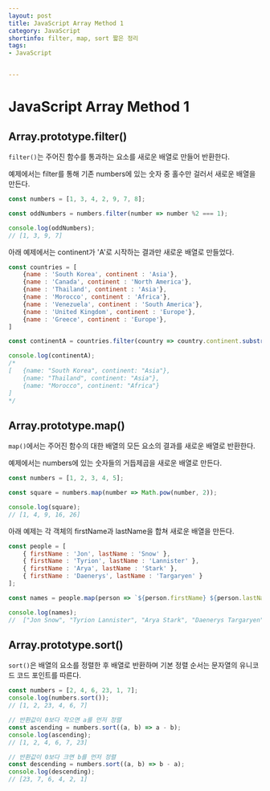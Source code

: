 ```yaml
---
layout: post
title: JavaScript Array Method 1
category: JavaScript
shortinfo: filter, map, sort 짧은 정리
tags:
- JavaScript


---
```




# JavaScript Array Method 1  



## Array.prototype.filter()

`filter()`는 주어진 함수를 통과하는 요소를 새로운 배열로 만들어 반환한다.

예제에서는 filter를 통해 기존 numbers에 있는 숫자 중 홀수만 걸러서 새로운 배열을 만든다.

```javascript
const numbers = [1, 3, 4, 2, 9, 7, 8];

const oddNumbers = numbers.filter(number => number %2 === 1);

console.log(oddNumbers);
// [1, 3, 9, 7]
```



아래 예제에서는 continent가 'A'로 시작하는 결과만 새로운 배열로 만들었다.

```javascript
const countries = [
    {name : 'South Korea', continent : 'Asia'},
    {name : 'Canada', continent : 'North America'},
    {name : 'Thailand', continent : 'Asia'},
    {name : 'Morocco', continent : 'Africa'},
    {name : 'Venezuela', continent : 'South America'},
    {name : 'United Kingdom', continent : 'Europe'},
    {name : 'Greece', continent : 'Europe'},
]

const continentA = countries.filter(country => country.continent.substr(0,1) === 'A');

console.log(continentA);
/*
[	{name: "South Korea", continent: "Asia"},
	{name: "Thailand", continent: "Asia"},
	{name: "Morocco", continent: "Africa"}
]
*/
```



## Array.prototype.map()

`map()`에서는 주어진 함수의 대한 배열의 모든 요소의 결과를 새로운 배열로 반환한다.

예제에서는 numbers에 있는 숫자들의 거듭제곱을 새로운 배열로 만든다.

```javascript
const numbers = [1, 2, 3, 4, 5];

const square = numbers.map(number => Math.pow(number, 2));

console.log(square);
// [1, 4, 9, 16, 26]
```



아래 예제는 각 객체의 firstName과 lastName을 합쳐 새로운 배열을 만든다.

```javascript
const people = [
    { firstName : 'Jon', lastName : 'Snow' },
    { firstName : 'Tyrion', lastName : 'Lannister' },
    { firstName : 'Arya', lastName : 'Stark' },
    { firstName : 'Daenerys', lastName : 'Targaryen' }
];

const names = people.map(person => `${person.firstName} ${person.lastName}`);

console.log(names);
//  ["Jon Snow", "Tyrion Lannister", "Arya Stark", "Daenerys Targaryen"]
```



## Array.prototype.sort()

`sort()`은 배열의 요소를 정렬한 후 배열로 반환하며 기본 정렬 순서는 문자열의 유니코드 코드 포인트를 따른다.

```javascript
const numbers = [2, 4, 6, 23, 1, 7];
console.log(numbers.sort());
// [1, 2, 23, 4, 6, 7]

// 반환값이 0보다 작으면 a를 먼저 정렬
const ascending = numbers.sort((a, b) => a - b);
console.log(ascending);
// [1, 2, 4, 6, 7, 23]

// 반환값이 0보다 크면 b를 먼저 정렬
const descending = numbers.sort((a, b) => b - a);
console.log(descending);
// [23, 7, 6, 4, 2, 1]
```
